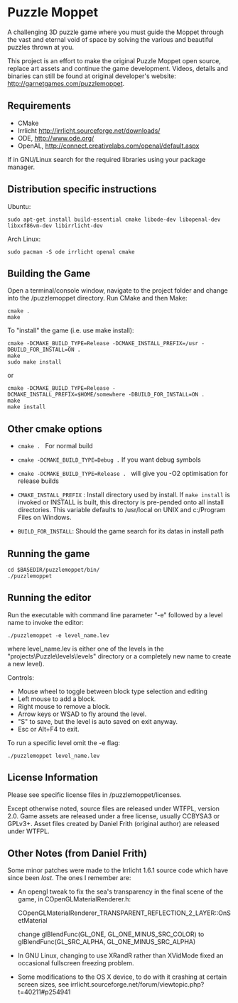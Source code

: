 Puzzle Moppet
===================

A challenging 3D puzzle game where you must guide the Moppet through the vast 
and eternal void of space by solving the various and beautiful puzzles thrown 
at you.

This project is an effort to make the original Puzzle Moppet open source, 
replace art assets and continue the game development. Videos, details and 
binaries can still be found at original developer's website: 
http://garnetgames.com/puzzlemoppet.

Requirements
------------

- CMake
- Irrlicht  http://irrlicht.sourceforge.net/downloads/
- ODE, http://www.ode.org/
- OpenAL, http://connect.creativelabs.com/openal/default.aspx

If in GNU/Linux search for the required libraries using your package manager.

Distribution specific instructions
----------------------------------
Ubuntu:

    sudo apt-get install build-essential cmake libode-dev libopenal-dev libxxf86vm-dev libirrlicht-dev

Arch Linux:

    sudo pacman -S ode irrlicht openal cmake
     
Building the Game
-----------------
Open a terminal/console window, navigate to the project folder and change into the 
/puzzlemoppet directory. Run CMake and then Make:

    cmake .
    make

To "install" the game (i.e. use make install):

    cmake -DCMAKE_BUILD_TYPE=Release -DCMAKE_INSTALL_PREFIX=/usr -DBUILD_FOR_INSTALL=ON .
    make
    sudo make install
    
or

    cmake -DCMAKE_BUILD_TYPE=Release -DCMAKE_INSTALL_PREFIX=$HOME/somewhere -DBUILD_FOR_INSTALL=ON .
    make
    make install

Other cmake options
-------------------
- ```cmake . ``` For normal build

- ```cmake -DCMAKE_BUILD_TYPE=Debug .``` If you want debug symbols

- ```cmake -DCMAKE_BUILD_TYPE=Release . ``` will give you -O2 optimisation for release builds

- ```CMAKE_INSTALL_PREFIX``` :
	Install directory used by install.
	If ```make install``` is invoked or INSTALL is built, this directory is
	pre-pended onto all install directories.  This variable defaults to
	/usr/local on UNIX and c:/Program Files on Windows.

- ```BUILD_FOR_INSTALL```: Should the game search for its datas in install path

Running the game
----------------

    cd $BASEDIR/puzzlemoppet/bin/
    ./puzzlemoppet

Running the editor
------------------

Run the executable with command line parameter "-e" followed by a level name to invoke the editor:

    ./puzzlemoppet -e level_name.lev

where level_name.lev is either one of the levels in the "projects\Puzzle\levels\levels" directory or a completely new name to create a new level).

Controls:

- Mouse wheel to toggle between block type selection and editing
- Left mouse to add a block.
- Right mouse to remove a block.
- Arrow keys or WSAD to fly around the level.
- "S" to save, but the level is auto saved on exit anyway.
- Esc or Alt+F4 to exit.

To run a specific level omit the -e flag:

    ./puzzlemoppet level_name.lev

License Information
-------------------

Please see specific license files in /puzzlemoppet/licenses.

Except otherwise noted, source files are released under WTFPL, version 2.0. 
Game assets are released under a free license, usually CCBYSA3 or GPLv3+. Asset 
files created by Daniel Frith (original author) are released under WTFPL.

Other Notes (from Daniel Frith)
-------------------------------

Some minor patches were made to the Irrlicht 1.6.1 source code which have since 
been *lost*. The ones I remember are:

- An opengl tweak to fix the sea's transparency in the final scene of the game, 
in COpenGLMaterialRenderer.h:

    COpenGLMaterialRenderer_TRANSPARENT_REFLECTION_2_LAYER::OnSetMaterial
    
    change 
        glBlendFunc(GL_ONE, GL_ONE_MINUS_SRC_COLOR) 
    to
        glBlendFunc(GL_SRC_ALPHA, GL_ONE_MINUS_SRC_ALPHA)
        

- In GNU Linux, changing to use XRandR rather than XVidMode fixed an occasional 
fullscreen freezing problem.

- Some modifications to the OS X device, to do with it crashing at certain screen 
sizes, see irrlicht.sourceforge.net/forum/viewtopic.php?t=40211#p254941

